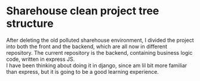 # Sharehouse clean project tree structure
After deleting the old polluted sharehouse environment, I divided the project into both the front and the backend, which are all now in different repository. The current repository is the backend, containing business logic code, written in express JS.    
I have been thinking about doing it in django, since am lil bit more familiar than express, but it is going to be a good learning experience.
